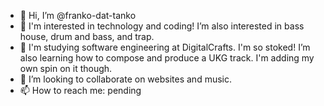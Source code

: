 - 👋 Hi, I’m @franko-dat-tanko
- 👀 I'm interested in technology and coding! I’m also interested in bass house, drum and bass, and trap.
- 🌱 I'm studying software engineering at DigitalCrafts. I'm so stoked! I’m also learning how to compose and produce a UKG track. I'm adding my own spin on it though.
- 💞️ I’m looking to collaborate on websites and music. 
- 📫 How to reach me: pending

<!---
franko-dat-tanko/franko-dat-tanko is a ✨ special ✨ repository because its `README.md` (this file) appears on your GitHub profile.
You can click the Preview link to take a look at your changes.
--->

